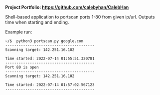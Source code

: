 **Project Portfolio: https://github.com/calebyhan/CalebHan** 

Shell-based application to portscan ports 1-80 from given ip/url. Outputs time when starting and ending.

Example run:

```
~/$  python3 portscan.py google.com
----------------------------------------
Scanning target: 142.251.16.102

Time started: 2022-07-14 01:55:51.320781
----------------------------------------
Port 80 is open
----------------------------------------
Scanning target: 142.251.16.102

Time started: 2022-07-14 01:57:02.567123
----------------------------------------
```
